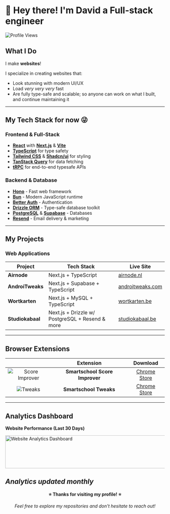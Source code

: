 # 👋 Hey there! I'm David a **Full-stack engineer**
![Profile Views](https://komarev.com/ghpvc/?username=alm0stethical)
## What I Do

I make **websites**!

I specialize in creating websites that:
- Look stunning with modern UI/UX
- Load _very very very_ fast
- Are fully type-safe and scalable; so anyone can work on what I built, and continue maintaining it
---
## My Tech Stack for now 😜
### **Frontend & Full-Stack**
- **[React](https://react.dev/)** with **[Next.js](https://nextjs.org/)** & **[Vite](https://vite.dev/)**
- **[TypeScript](https://www.typescriptlang.org/)** for type safety
- **[Tailwind CSS](https://tailwindcss.com/)** & **[Shadcn/ui](https://ui.shadcn.com/)** for styling
- **[TanStack Query](https://tanstack.com/query)** for data fetching
- **[tRPC](https://trpc.io/)** for end-to-end typesafe APIs

### **Backend & Database**
- **[Hono](https://hono.dev/)** - Fast web framework
- **[Bun](https://bun.sh/)** - Modern JavaScript runtime
- **[Better Auth](https://www.better-auth.com/)** - Authentication
- **[Drizzle ORM](https://orm.drizzle.team/)** - Type-safe database toolkit
- **[PostgreSQL](https://www.postgresql.org/)** & **[Supabase](https://supabase.com/)** - Databases
- **[Resend](https://resend.com/)** - Email delivery & marketing

---
## My Projects
### **Web Applications**
| **Project** | **Tech Stack** | **Live Site** |
|----------------|-------------------|------------------|
| **Airnode** | Next.js + TypeScript | [airnode.nl](https://www.airnode.nl/) |
| **AndroiTweaks** | Next.js + Supabase + TypeScript | [androitweaks.com](https://androitweaks.com/) |
| **Wortkarten** | Next.js + MySQL + TypeScript | [wortkarten.be](https://wortkarten.be/) |
| **Studiokabaal** | Next.js + Drizzle w/ PostgreSQL + Resend & more | [studiokabaal.be](https://studiokabaal.be/) |
---

## Browser Extensions  
| | **Extension** | **Download** |
|:---:|:---:|:---:|
| ![Score Improver](https://lh3.googleusercontent.com/2-2N-4K953FHiEEDf9Caw_5teqPNkwZlRC7K7ahaT5P4qRaZLIc3izztXDRDhgsz4u6kt5tOg8B6612yY7f03uWNtw=s60) | **Smartschool Score Improver** | [Chrome Store](https://chromewebstore.google.com/detail/smartschool-score-improve/conifdhgbdkogpjbmjielkbciclfekif) |
| ![Tweaks](https://lh3.googleusercontent.com/cVMw3n8koHMVI3D5MoPvjci3UQvspBqZWkYoqZ-5mmd9pV9Co9r9wlJIJAKdKSA1fSi6_zOwZCQLtwYcYtkd2_n57Q=s60) | **Smartschool Tweaks** | [Chrome Store](https://chromewebstore.google.com/detail/smartschool-tweaks/nkapofkpgbkekifieeadkdnfnkbjpkpk) |

---

## Analytics Dashboard

**Website Performance (Last 30 Days)**

<img width="1212" height="104" alt="Website Analytics Dashboard" src="https://github.com/user-attachments/assets/5d92b22b-7f52-4cad-a0b0-261430b689b2" />

*Analytics updated monthly*
---
<div align="center">

**⭐ Thanks for visiting my profile! ⭐**

*Feel free to explore my repositories and don't hesitate to reach out!*

</div>
